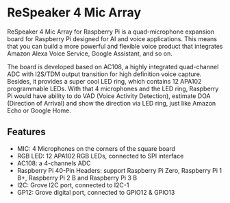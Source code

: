 <!--
---
name: ReSpeaker 4 Mic Array
class: board
type: audio
formfactor: HAT
manufacturer: seeed
description: 4 mic array for Raspberry Pi to build AI and voice applications
url: http://wiki.seeedstudio.com/ReSpeaker_4_Mic_Array_for_Raspberry_Pi/
buy: https://www.seeedstudio.com/ReSpeaker-4-Mic-Array-for-Raspberry-Pi-p-2941.html
image: 'respeaker-4-mic-array.png'
pincount: 40
eeprom: no
power:
  '2':
  '4':
  '17':
ground:
  '6':
  '9':
  '14':
  '20':
  '25':
  '30':
  '34':
  '39':
pin:
  '3':
    mode: i2c
  '5':
    mode: i2c
  '12':
    mode: i2s
  '19':
    mode: i2s
  '35':
     mode: i2s
  '38':
     mode: i2s
  '40':
     mode: i2s
  '32':
    name: GP12 pin 4
  '33':
    name: GP12 pin 3
  '19':
    mode: spi
    name: RGB LEDs Data
  '23':
    mode: spi
    name: RGB LEDs Clock
  '29':
    name: RGB LEDs enable pin
    mode: output
    external_pull: up
    active: high
-->
# ReSpeaker 4 Mic Array

ReSpeaker 4 Mic Array for Raspberry Pi is a quad-microphone expansion board for Raspberry Pi designed for AI and voice applications. This means that you can build a more powerful and flexible voice product that integrates Amazon Alexa Voice Service, Google Assistant, and so on.

The board is developed based on AC108, a highly integrated quad-channel ADC with I2S/TDM output transition for high definition voice capture. Besides, it provides a super cool LED ring, which contains 12 APA102 programmable LEDs. With that 4 microphones and the LED ring, Raspberry Pi would have ability to do VAD (Voice Activity Detection), estimate DOA (Direction of Arrival) and show the direction via LED ring, just like Amazon Echo or Google Home.

## Features

* MIC: 4 Microphones on the corners of the square board
* RGB LED: 12 APA102 RGB LEDs, connected to SPI interface
* AC108: a 4-channels ADC
* Raspberry Pi 40-Pin Headers: support Raspberry Pi Zero, Raspberry Pi 1 B+, Raspberry Pi 2 B and Raspberry Pi 3 B
* I2C: Grove I2C port, connected to I2C-1
* GP12: Grove digital port, connected to GPIO12 & GPIO13